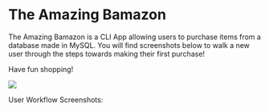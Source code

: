 # The Amazing Bamazon
The Amazing Bamazon is a CLI App allowing users to purchase items from a database made in MySQL. You will find screenshots below to walk a new user through the steps towards making their first purchase!

Have fun shopping!

![](https://media.giphy.com/media/hnl83xVQxpqJG/giphy.gif)

User Workflow Screenshots:
